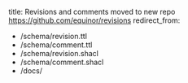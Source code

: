 title: Revisions and comments moved to new repo https://github.com/equinor/revisions
redirect_from: 
- /schema/revision.ttl
- /schema/comment.ttl
- /schema/revision.shacl
- /schema/comment.shacl
- /docs/